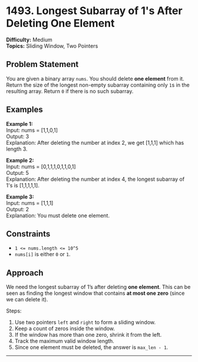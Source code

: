 # 1493. Longest Subarray of 1's After Deleting One Element
**Difficulty:** Medium  
**Topics:** Sliding Window, Two Pointers  

## Problem Statement
You are given a binary array `nums`. You should delete **one element** from it.  
Return the size of the longest non-empty subarray containing only `1`s in the resulting array. Return `0` if there is no such subarray.

## Examples
**Example 1:**  
Input: nums = [1,1,0,1]  
Output: 3  
Explanation: After deleting the number at index 2, we get [1,1,1] which has length 3.  

**Example 2:**  
Input: nums = [0,1,1,1,0,1,1,0,1]  
Output: 5  
Explanation: After deleting the number at index 4, the longest subarray of 1's is [1,1,1,1,1].  

**Example 3:**  
Input: nums = [1,1,1]  
Output: 2  
Explanation: You must delete one element.  

## Constraints
- `1 <= nums.length <= 10^5`  
- `nums[i]` is either `0` or `1`.  

## Approach
We need the longest subarray of 1’s after deleting **one element**. This can be seen as finding the longest window that contains **at most one zero** (since we can delete it).  

Steps:  
1. Use two pointers `left` and `right` to form a sliding window.  
2. Keep a count of zeros inside the window.  
3. If the window has more than one zero, shrink it from the left.  
4. Track the maximum valid window length.  
5. Since one element must be deleted, the answer is `max_len - 1`.  

---------

